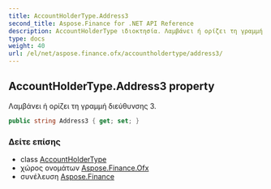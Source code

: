 ```yaml
---
title: AccountHolderType.Address3
second_title: Aspose.Finance for .NET API Reference
description: AccountHolderType ιδιοκτησία. Λαμβάνει ή ορίζει τη γραμμή διεύθυνσης 3.
type: docs
weight: 40
url: /el/net/aspose.finance.ofx/accountholdertype/address3/
---
```

## AccountHolderType.Address3 property

Λαμβάνει ή ορίζει τη γραμμή διεύθυνσης 3.

```csharp
public string Address3 { get; set; }
```

### Δείτε επίσης

* class [AccountHolderType](../)
* χώρος ονομάτων [Aspose.Finance.Ofx](../../accountholdertype/)
* συνέλευση [Aspose.Finance](../../../)


